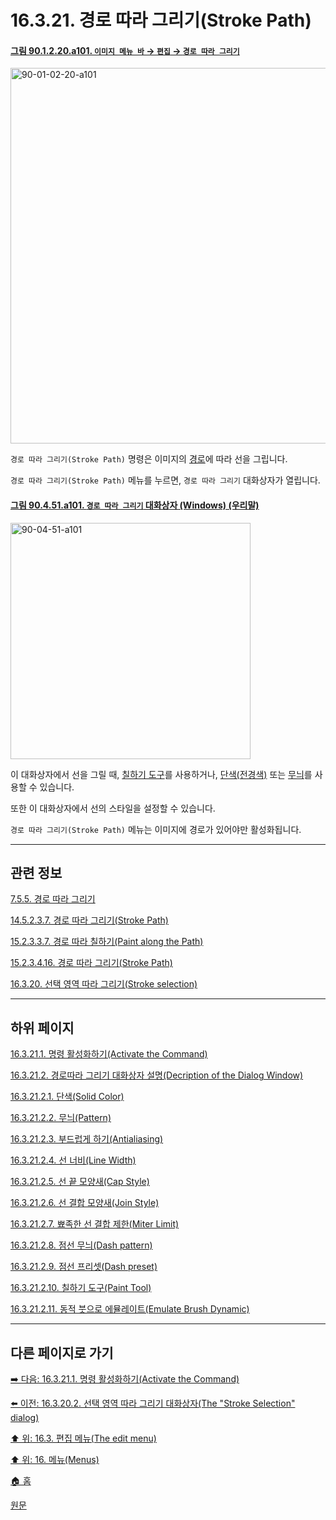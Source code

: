 # 16.3.21. 경로 따라 그리기(Stroke Path)

<a id="90-01-02-20-a101"></a>

#### [그림 90.1.2.20.a101. `이미지 메뉴 바` → `편집` → `경로 따라 그리기`](./90-01-02-20-stroke_path.md#90-01-02-20-a101)
<img width="980" height="601" alt="90-01-02-20-a101" src="https://github.com/user-attachments/assets/108c43c0-a5ec-43da-822d-f395d7518af0" />

`경로 따라 그리기(Stroke Path)` 명령은 이미지의 [경로](./14-05-02-00-paths.md)에 따라 선을 그립니다.

`경로 따라 그리기(Stroke Path)` 메뉴를 누르면, `경로 따라 그리기` 대화상자가 열립니다.

<a id="90-04-51-a101"></a>

#### [그림 90.4.51.a101. `경로 따라 그리기` 대화상자 (Windows) (우리말)](./90-04-0051-stroke_path.md#90-04-51-a101)
<img width="384" height="378" alt="90-04-51-a101" src="https://github.com/wonder13662/gimp/assets/15767104/6afd212b-526f-498b-a8cd-a29cb373c15a" />

이 대화상자에서 선을 그릴 때, [칠하기 도구](./14-03-00-paint_tools.md)를 사용하거나, [단색(전경색)](./19-glossaryx-foreground_color.md) 또는 [무늬](./19-glossaryx-pattern.md)를 사용할 수 있습니다.

또한 이 대화상자에서 선의 스타일을 설정할 수 있습니다.

`경로 따라 그리기(Stroke Path)` 메뉴는 이미지에 경로가 있어야만 활성화됩니다.

***

## 관련 정보

[7.5.5. 경로 따라 그리기](./07-05-05-stroking-a-path.md)

[14.5.2.3.7. 경로 따라 그리기(Stroke Path)](./14-05-02-03-07-stroke_path.md)

[15.2.3.3.7. 경로 따라 칠하기(Paint along the Path)](./15-02-03-03-07-paint_along_the_path.md)

[15.2.3.4.16. 경로 따라 그리기(Stroke Path)](./15-02-03-04-16-stroke_path.md)

[16.3.20. 선택 영역 따라 그리기(Stroke selection)](./16-03-20-00-stroke-selection.md)

***

## 하위 페이지

[16.3.21.1. 명령 활성화하기(Activate the Command)](./16-03-21-01-activating_the_command.md)

[16.3.21.2. 경로따라 그리기 대화상자 설명(Decription of the Dialog Window)](./16-03-21-02-00-description_of_the_dialog_window.md)

[16.3.21.2.1. 단색(Solid Color)](./16-03-21-02-01-solid_color.md)

[16.3.21.2.2. 무늬(Pattern)](./16-03-21-02-02-pattern.md)

[16.3.21.2.3. 부드럽게 하기(Antialiasing)](./16-03-21-02-03-antialiasing.md)

[16.3.21.2.4. 선 너비(Line Width)](./16-03-21-02-04-line_width.md)

[16.3.21.2.5. 선 끝 모양새(Cap Style)](./16-03-21-02-05-cap_style.md)

[16.3.21.2.6. 선 결합 모양새(Join Style)](./16-03-21-02-06-join_style.md)

[16.3.21.2.7. 뾰족한 선 결합 제한(Miter Limit)](./16-03-21-02-07-miter_limit.md)

[16.3.21.2.8. 점선 무늬(Dash pattern)](./16-03-21-02-08-dash_pattern.md)

[16.3.21.2.9. 점선 프리셋(Dash preset)](./16-03-21-02-09-dash_preset.md)

[16.3.21.2.10. 칠하기 도구(Paint Tool)](./16-03-21-02-10-paint_tool.md)

[16.3.21.2.11. 동적 붓으로 에뮬레이트(Emulate Brush Dynamic)](./16-03-21-02-11-emulate_brush_dynamics.md)

***

## 다른 페이지로 가기

[➡️ 다음: 16.3.21.1. 명령 활성화하기(Activate the Command)](./16-03-21-01-activating_the_command.md)

[⬅️ 이전: 16.3.20.2. 선택 영역 따라 그리기 대화상자(The "Stroke Selection" dialog)](./16-03-20-02-the_stroke_selection_dialog.md)

[⬆️ 위: 16.3. 편집 메뉴(The edit menu)](./16-03-00-the-edit-menu.md)

[⬆️ 위: 16. 메뉴(Menus)](./16-00-menus.md)

[🏠 홈](./00-home.md)

[원문](https://docs.gimp.org/2.10/ko/gimp-path-stroke.html)